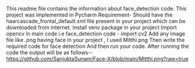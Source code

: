 This readme file contains the information about face_detection code.
This project was implemented in Pycharm
Requirement-
  Should have the haarcascade_frontal_default.xml file present in your project which can be downloaded from internet.
  Install venv package in your project 
  Import opencv in main code i.e face_detection code - import cv2
  Add any image file like .png having face in your project , I used Mitthi.png
  Then write the required code for face detection
  And then run your code.
  After running the code the output will be as follows--
  https://github.com/SanjuktaSunam/Face-X/blob/main/Mitthi.png?raw=true
  
  
